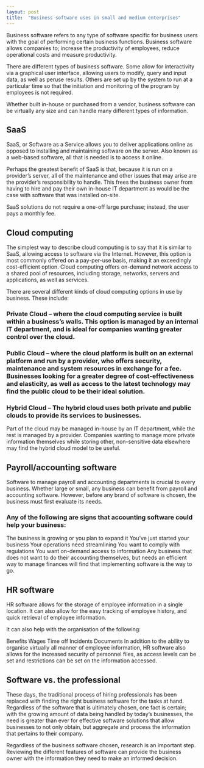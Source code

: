 ```yaml
---
layout: post
title:  "Business software uses in small and medium enterprises"
---
```


Business software refers to any type of software specific for business users with the goal of performing certain business functions. Business software allows companies to; increase the productivity of employees, reduce operational costs and measure productivity.

There are different types of business software. Some allow for interactivity via a graphical user interface, allowing users to modify, query and input data, as well as peruse results. Others are set up by the system to run at a particular time so that the initiation and monitoring of the program by employees is not required.

Whether built in-house or purchased from a vendor, business software can be virtually any size and can handle many different types of information.
 
## SaaS
SaaS, or Software as a Service allows you to deliver applications online as opposed to installing and maintaining software on the server. Also known as a web-based software, all that is needed is to access it online.

Perhaps the greatest benefit of SaaS is that, because it is run on a provider’s server, all of the maintenance and other issues that may arise are the provider’s responsibility to handle. This frees the business owner from having to hire and pay their own in-house IT department as would be the case with software that was installed on-site.

SaaS solutions do not require a one-off large purchase; instead, the user pays a monthly fee.
 

## Cloud computing
The simplest way to describe cloud computing is to say that it is similar to SaaS, allowing access to software via the Internet. However, this option is most commonly offered on a pay-per-use basis, making it an exceedingly cost-efficient option. Cloud computing offers on-demand network access to a shared pool of resources, including storage, networks, servers and applications, as well as services.

There are several different kinds of cloud computing options in use by business. These include:

### Private Cloud – where the cloud computing service is built within a business’s walls. This option is managed by an internal IT department, and is ideal for companies wanting greater control over the cloud.

### Public Cloud – where the cloud platform is built on an external platform and run by a provider, who offers security, maintenance and system resources in exchange for a fee. Businesses looking for a greater degree of cost-effectiveness and elasticity, as well as access to the latest technology may find the public cloud to be their ideal solution.

### Hybrid Cloud – The hybrid cloud uses both private and public clouds to provide its services to businesses.

Part of the cloud may be managed in-house by an IT department, while the rest is managed by a provider. Companies wanting to manage more private information themselves while storing other, non-sensitive data elsewhere may find the hybrid cloud model to be useful.
 

## Payroll/accounting software
Software to manage payroll and accounting departments is crucial to every business. Whether large or small, any business can benefit from payroll and accounting software. However, before any brand of software is chosen, the business must first evaluate its needs.

### Any of the following are signs that accounting software could help your business:
The business is growing or you plan to expand it
You’ve just started your business
Your operations need streamlining
You want to comply with regulations
You want on-demand access to information
Any business that does not want to do their accounting themselves, but needs an efficient way to manage finances will find that implementing software is the way to go.
 

## HR software
HR software allows for the storage of employee information in a single location. It can also allow for the easy tracking of employee history, and quick retrieval of employee information.

It can also help with the organisation of the following:

Benefits
Wages
Time off
Incidents
Documents
In addition to the ability to organise virtually all manner of employee information, HR software also allows for the increased security of personnel files, as access levels can be set and restrictions can be set on the information accessed.
 

## Software vs. the professional 
These days, the traditional process of hiring professionals has been replaced with finding the right business software for the tasks at hand. Regardless of the software that is ultimately chosen, one fact is certain; with the growing amount of data being handled by today’s businesses, the need is greater than ever for effective software solutions that allow businesses to not only obtain, but aggregate and process the information that pertains to their company.

Regardless of the business software chosen, research is an important step. Reviewing the different features of software can provide the business owner with the information they need to make an informed decision.
